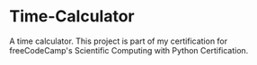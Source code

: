 # Time-Calculator
A time calculator. This project is part of my certification for freeCodeCamp's Scientific Computing with Python Certification.
